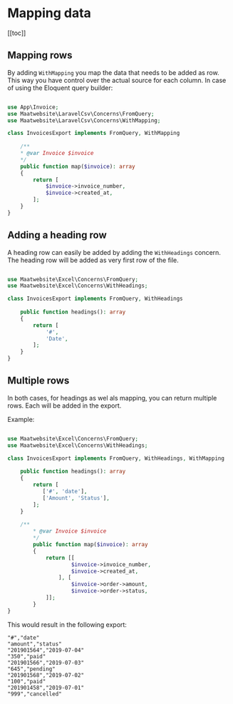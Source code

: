 # Mapping data

[[toc]]

## Mapping rows

By adding `WithMapping` you map the data that needs to be added as row. This way you have control over the actual source for each column.
In case of using the Eloquent query builder: 

```php

use App\Invoice;
use Maatwebsite\LaravelCsv\Concerns\FromQuery;
use Maatwebsite\LaravelCsv\Concerns\WithMapping;

class InvoicesExport implements FromQuery, WithMapping
    
    /**
    * @var Invoice $invoice
    */
    public function map($invoice): array
    {
        return [
            $invoice->invoice_number,
            $invoice->created_at,
        ];
    }
}
```

## Adding a heading row

A heading row can easily be added by adding the `WithHeadings` concern. The heading row will be added
as very first row of the file.

```php

use Maatwebsite\Excel\Concerns\FromQuery;
use Maatwebsite\Excel\Concerns\WithHeadings;

class InvoicesExport implements FromQuery, WithHeadings
    
    public function headings(): array
    {
        return [
            '#',
            'Date',
        ];
    }
}
```

## Multiple rows
In both cases, for headings as wel als mapping, you can return multiple rows. Each will be added in the export. 

Example: 
```php

use Maatwebsite\Excel\Concerns\FromQuery;
use Maatwebsite\Excel\Concerns\WithHeadings;

class InvoicesExport implements FromQuery, WithHeadings, WithMapping
    
    public function headings(): array
    {
        return [
           ['#', 'date'],
           ['Amount', 'Status'],
        ];
    }
    
    /**
        * @var Invoice $invoice
        */
        public function map($invoice): array
        {
            return [[
                    $invoice->invoice_number,
                    $invoice->created_at,
                ], [
                    $invoice->order->amount,
                    $invoice->order->status,
            ]];
        }
}
```

This would result in the following export:
```csv
"#","date"
"amount","status"
"201901564","2019-07-04"
"350","paid"
"201901566","2019-07-03"
"645","pending"
"201901568","2019-07-02"
"100","paid"
"201901458","2019-07-01"
"999","cancelled"
```